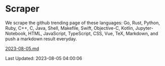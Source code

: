 # Scraper

We scrape the github trending page of these languages: Go, Rust, Python, Ruby, C++, C, Java, Shell, Makefile, Swift, Objective-C, Kotlin, Jupyter-Notebook, HTML, JavaScript, TypeScript, CSS, Vue, TeX, Markdown, and push a markdown result everyday.

[2023-08-05.md](https://github.com/yangwenmai/github-trending-backup/blob/master/2023-08-05.md)

Last Updated: 2023-08-05 04:00:06